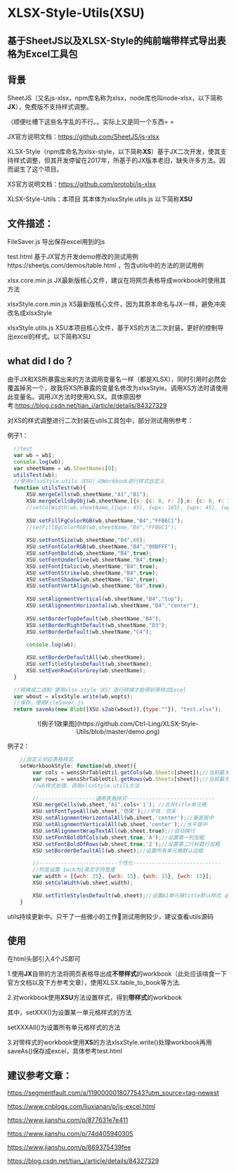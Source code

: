 # XLSX-Style-Utils(XSU)
## 基于SheetJS以及XLSX-Style的纯前端带样式导出表格为Excel工具包

## 背景
SheetJS（又名js-xlsx，npm库名称为xlsx，node库也叫node-xlsx，以下简称**JX**），免费版不支持样式调整。

（顺便吐槽下这些名字乱的不行。。实际上又是同一个东西= =

JX官方说明文档：https://github.com/SheetJS/js-xlsx

XLSX-Style（npm库命名为xlsx-style，以下简称**XS**）基于JX二次开发，使其支持样式调整，但其开发停留在2017年，所基于的JX版本老旧，缺失许多方法。因而诞生了这个项目。

XS官方说明文档：https://github.com/protobi/js-xlsx

XLSX-Style-Utils：本项目 其本体为xlsxStyle.utils.js 以下简称**XSU**


## 文件描述：

FileSaver.js 导出保存excel用到的js

test.html 基于JX官方开发demo修改的测试用例https://sheetjs.com/demos/table.html ，包含utils中的方法的测试用例

xlsx.core.min.js JX最新版核心文件，建议在将网页表格导成workbook时使用其方法

xlsxStyle.core.min.js XS最新版核心文件，因为其原本命名与JX一样，避免冲突改名成xlsxStyle

xlsxStyle.utils.js XSU本项目核心文件，基于XS的方法二次封装，更好的控制导出excel的样式。以下简称XSU

## what did I do？

由于JX和XS所暴露出来的方法调用变量名一样（都是XLSX），同时引用时必然会覆盖掉另一个，故我将XS所暴露的变量名修改为xlsxStyle。调用XS方法时请使用此变量名。调用JX方法时使用XLSX。具体原因参考:https://blog.csdn.net/tian_i/article/details/84327329

对XS的样式调整进行二次封装在utils工具包中，部分测试用例参考：

例子1：
  ```javascript
  	//test
	var wb = wb1;
	console.log(wb);
	var sheetName = wb.SheetNames[0];
	utilsTest(wb);
	//使用xlsxStyle.utils（XSU）对Workbook进行样式自定义
	function utilsTest(wb){
		XSU.mergeCells(wb,sheetName,"A1","B1");
		XSU.mergeCellsByObj(wb,sheetName,[{s: {c: 0, r: 2},e: {c: 0, r: 3}}]);
		//setColWidth(wb,sheetName,[{wpx: 45}, {wpx: 165}, {wpx: 45}, {wpx: 45}]);
		
		XSU.setFillFgColorRGB(wb,sheetName,"B4","FFB6C1");
		//setFillBgColorRGB(wb,sheetName,"B4","FFB6C1");
		
		XSU.setFontSize(wb,sheetName,"B4",60);
		XSU.setFontColorRGB(wb,sheetName,"B4","00BFFF");
		XSU.setFontBold(wb,sheetName,"B4",true);
		XSU.setFontUnderline(wb,sheetName,"B4",true);
		XSU.setFontItalic(wb,sheetName,"B4",true);
		XSU.setFontStrike(wb,sheetName,"B4",true);
		XSU.setFontShadow(wb,sheetName,"B4",true);
		XSU.setFontVertAlign(wb,sheetName,"B4",true);
		
		XSU.setAlignmentVertical(wb,sheetName,"B4","top");
		XSU.setAlignmentHorizontal(wb,sheetName,"B4","center");
		
		XSU.setBorderTopDefault(wb,sheetName,"B4");
		XSU.setBorderRightDefault(wb,sheetName,"D3");
		XSU.setBorderDefault(wb,sheetName,"C4");
		
		console.log(wb);

		XSU.setBorderDefaultAll(wb,sheetName);
		XSU.setTitleStylesDefault(wb,sheetName);
		XSU.setEvenRowColorGrey(wb,sheetName);
	}

	//转换成二进制 使用xlsx-style（XS）进行转换才能得到带样式Excel
	var wbout = xlsxStyle.write(wb,wopts);
	//保存，使用FileSaver.js
	return saveAs(new Blob([XSU.s2ab(wbout)],{type:""}), "test.xlsx");
  ```


  <div align=center> ![例子1效果图](https://github.com/Ctrl-Ling/XLSX-Style-Utils/blob/master/demo.png) </div>


例子2：
```javascript
    //自定义对应表格样式
    setWorkbookStyle: function(wb,sheet){
        var cols = wensShrTableUtil.getCols(wb.Sheets[sheet]);//当前最大列数
        var rows = wensShrTableUtil.getRows(wb.Sheets[sheet]);//当前最大行数
        //wb样式处理，调用xlsxStyle.utils方法

        //------------------通用表格样式----------------------------
        XSU.mergeCells(wb,sheet,"A1",cols+'1'); //合并title单元格
        XSU.setFontTypeAll(wb,sheet,'仿宋');//字体：仿宋
        XSU.setAlignmentHorizontalAll(wb,sheet,'center');//垂直居中
        XSU.setAlignmentVerticalAll(wb,sheet,'center');//水平居中
        XSU.setAlignmentWrapTextAll(wb,sheet,true);//自动换行
        XSU.setFontBoldOfCols(wb,sheet,true,'A');//设置第一列加粗
        XSU.setFontBoldOfRows(wb,sheet,true,'2');//设置第二行标题行加粗
        XSU.setBorderDefaultAll(wb,sheet);//设置所有单元格默认边框

        //-------------------------个性化----------------------------
        //列宽设置 1wch为1英文字符宽度
        var width = [{wch: 25}, {wch: 15}, {wch: 15}, {wch: 15}];
        XSU.setColWidth(wb,sheet,width);

        XSU.setTitleStylesDefault(wb,sheet);//设置A1单元格title默认样式 必须最后设置 否则可能会被其他覆盖
    }
```
utils持续更新中。只干了一些微小的工作🐸测试用例较少，建议查看utils源码
  
  ## 使用
  
  在html头部引入4个JS即可
  
  1.使用**JX**自带的方法将网页表格导出成**不带样式**的workbook（此处应该啃食一下官方文档以及下方参考文章），使用XLSX.table_to_book等方法.
  
  2.对workbook使用**XSU**方法设置样式，得到**带样式**的workbook
  
   其中，setXXX()为设置某一单元格样式的方法
  
  setXXXAll()为设置所有单元格样式的方法
  
  3.对带样式的workbook使用**XS**的方法xlsxStyle.write()处理workbook再用saveAs()保存成excel，具体参考test.html
  
  
  
  ## 建议参考文章：
  
  https://segmentfault.com/a/1190000018077543?utm_source=tag-newest
  
  https://www.cnblogs.com/liuxianan/p/js-excel.html
  
  https://www.jianshu.com/p/877631e7e411
  
  https://www.jianshu.com/p/74d405940305
  
  https://www.jianshu.com/p/869375439fee
  
  https://blog.csdn.net/tian_i/article/details/84327329
  

  
